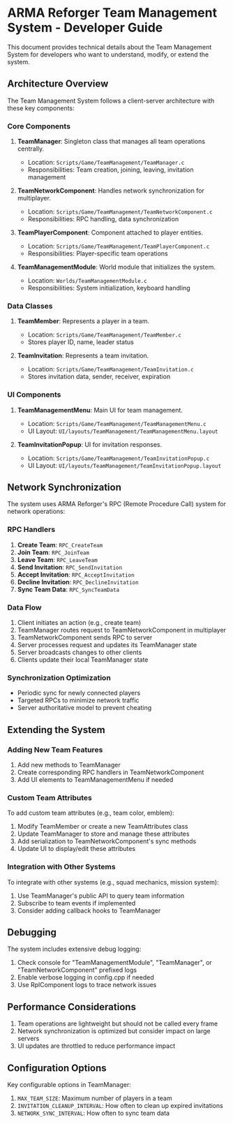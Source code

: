 # ARMA Reforger Team Management System - Developer Guide

This document provides technical details about the Team Management System for developers who want to understand, modify, or extend the system.

## Architecture Overview

The Team Management System follows a client-server architecture with these key components:

### Core Components

1. **TeamManager**: Singleton class that manages all team operations centrally.
   - Location: `Scripts/Game/TeamManagement/TeamManager.c`
   - Responsibilities: Team creation, joining, leaving, invitation management

2. **TeamNetworkComponent**: Handles network synchronization for multiplayer.
   - Location: `Scripts/Game/TeamManagement/TeamNetworkComponent.c`
   - Responsibilities: RPC handling, data synchronization

3. **TeamPlayerComponent**: Component attached to player entities.
   - Location: `Scripts/Game/TeamManagement/TeamPlayerComponent.c`
   - Responsibilities: Player-specific team operations

4. **TeamManagementModule**: World module that initializes the system.
   - Location: `Worlds/TeamManagementModule.c`
   - Responsibilities: System initialization, keyboard handling

### Data Classes

1. **TeamMember**: Represents a player in a team.
   - Location: `Scripts/Game/TeamManagement/TeamMember.c`
   - Stores player ID, name, leader status

2. **TeamInvitation**: Represents a team invitation.
   - Location: `Scripts/Game/TeamManagement/TeamInvitation.c`
   - Stores invitation data, sender, receiver, expiration

### UI Components

1. **TeamManagementMenu**: Main UI for team management.
   - Location: `Scripts/Game/TeamManagement/TeamManagementMenu.c`
   - UI Layout: `UI/layouts/TeamManagement/TeamManagementMenu.layout`

2. **TeamInvitationPopup**: UI for invitation responses.
   - Location: `Scripts/Game/TeamManagement/TeamInvitationPopup.c`
   - UI Layout: `UI/layouts/TeamManagement/TeamInvitationPopup.layout`

## Network Synchronization

The system uses ARMA Reforger's RPC (Remote Procedure Call) system for network operations:

### RPC Handlers

1. **Create Team**: `RPC_CreateTeam`
2. **Join Team**: `RPC_JoinTeam`
3. **Leave Team**: `RPC_LeaveTeam`
4. **Send Invitation**: `RPC_SendInvitation`
5. **Accept Invitation**: `RPC_AcceptInvitation`
6. **Decline Invitation**: `RPC_DeclineInvitation`
7. **Sync Team Data**: `RPC_SyncTeamData`

### Data Flow

1. Client initiates an action (e.g., create team)
2. TeamManager routes request to TeamNetworkComponent in multiplayer
3. TeamNetworkComponent sends RPC to server
4. Server processes request and updates its TeamManager state
5. Server broadcasts changes to other clients
6. Clients update their local TeamManager state

### Synchronization Optimization

- Periodic sync for newly connected players
- Targeted RPCs to minimize network traffic
- Server authoritative model to prevent cheating

## Extending the System

### Adding New Team Features

1. Add new methods to TeamManager
2. Create corresponding RPC handlers in TeamNetworkComponent
3. Add UI elements to TeamManagementMenu if needed

### Custom Team Attributes

To add custom team attributes (e.g., team color, emblem):

1. Modify TeamMember or create a new TeamAttributes class
2. Update TeamManager to store and manage these attributes
3. Add serialization to TeamNetworkComponent's sync methods
4. Update UI to display/edit these attributes

### Integration with Other Systems

To integrate with other systems (e.g., squad mechanics, mission system):

1. Use TeamManager's public API to query team information
2. Subscribe to team events if implemented
3. Consider adding callback hooks to TeamManager

## Debugging

The system includes extensive debug logging:

1. Check console for "TeamManagementModule", "TeamManager", or "TeamNetworkComponent" prefixed logs
2. Enable verbose logging in config.cpp if needed
3. Use RplComponent logs to trace network issues

## Performance Considerations

1. Team operations are lightweight but should not be called every frame
2. Network synchronization is optimized but consider impact on large servers
3. UI updates are throttled to reduce performance impact

## Configuration Options

Key configurable options in TeamManager:

1. `MAX_TEAM_SIZE`: Maximum number of players in a team
2. `INVITATION_CLEANUP_INTERVAL`: How often to clean up expired invitations
3. `NETWORK_SYNC_INTERVAL`: How often to sync team data